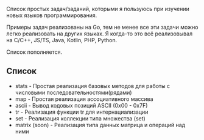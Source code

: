 Список простых задач/заданий, которыми я пользуюсь при изучении новых языков программирования.

Примеры задач реализованы на Go, тем не менее все эти задачи можно легко реализовать на других языках. Я когда-то это всё реализовывал на C/C++, JS/TS, Java, Kotlin, PHP, Python.

Список пополняется.

## Список

- stats - Простая реализация базовых методов для работы с числовыми последовательностями(рядами)
- map - Простая реализация ассоциативного массива
- ascii - Вывод кодовых позиций ASCII (0x00 - 0x7F)
- tr - Реализация функции tr для интернациализации
- set - Реализация коллекции типа множества (set)
- matrix (soon) - Реализация типа данных матрица и операций над ними